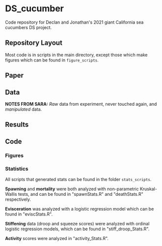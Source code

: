 # DS_cucumber
Code repository for Declan and Jonathan's 2021 giant California sea cucumbers 
DS project.

## Repository Layout
Most code is in scripts in the main directory, except those which make figures 
which can be found in `figure_scripts`.

## Paper

## Data
**NOTES FROM SARA:** *Raw* data from experiment, never touched again, and *manipulated* data.

## Results

## Code

### Figures

### Statistics

All scripts that generated stats can be found in the folder `stats_scripts`. 

**Spawning** and **mortality** were both analyzed with non-parametric Kruskal-
Wallis tests, and can be found in "spawnStats.R" and "deathStats.R" 
respectively.

**Evisceration** was analyzed with a logistic regression model which can be 
found in "eviscStats.R".

**Stiffening** data (droop and squeeze scores) were analyzed with ordinal 
logistic regression models, which can be found in "stiff_droop_Stats.R".

**Activity** scores were analyzed in "activity_Stats.R".

